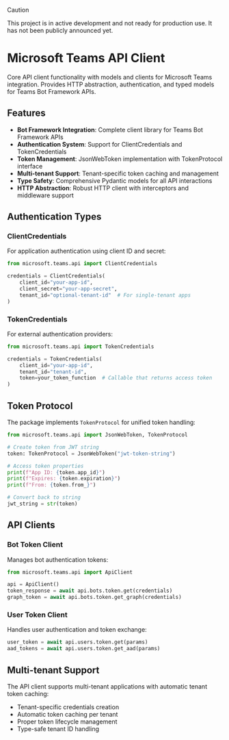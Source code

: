 > [!CAUTION]
> This project is in active development and not ready for production use. It has not been publicly announced yet.

# Microsoft Teams API Client

Core API client functionality with models and clients for Microsoft Teams integration.
Provides HTTP abstraction, authentication, and typed models for Teams Bot Framework APIs.

## Features

- **Bot Framework Integration**: Complete client library for Teams Bot Framework APIs
- **Authentication System**: Support for ClientCredentials and TokenCredentials
- **Token Management**: JsonWebToken implementation with TokenProtocol interface
- **Multi-tenant Support**: Tenant-specific token caching and management
- **Type Safety**: Comprehensive Pydantic models for all API interactions
- **HTTP Abstraction**: Robust HTTP client with interceptors and middleware support

## Authentication Types

### ClientCredentials
For application authentication using client ID and secret:

```python
from microsoft.teams.api import ClientCredentials

credentials = ClientCredentials(
    client_id="your-app-id",
    client_secret="your-app-secret",
    tenant_id="optional-tenant-id"  # For single-tenant apps
)
```

### TokenCredentials  
For external authentication providers:

```python
from microsoft.teams.api import TokenCredentials

credentials = TokenCredentials(
    client_id="your-app-id",
    tenant_id="tenant-id",
    token=your_token_function  # Callable that returns access token
)
```

## Token Protocol

The package implements `TokenProtocol` for unified token handling:

```python
from microsoft.teams.api import JsonWebToken, TokenProtocol

# Create token from JWT string
token: TokenProtocol = JsonWebToken("jwt-token-string")

# Access token properties
print(f"App ID: {token.app_id}")
print(f"Expires: {token.expiration}")
print(f"From: {token.from_}")

# Convert back to string
jwt_string = str(token)
```

## API Clients

### Bot Token Client
Manages bot authentication tokens:

```python
from microsoft.teams.api import ApiClient

api = ApiClient()
token_response = await api.bots.token.get(credentials)
graph_token = await api.bots.token.get_graph(credentials)
```

### User Token Client
Handles user authentication and token exchange:

```python
user_token = await api.users.token.get(params)
aad_tokens = await api.users.token.get_aad(params)
```

## Multi-tenant Support

The API client supports multi-tenant applications with automatic tenant token caching:

- Tenant-specific credentials creation
- Automatic token caching per tenant
- Proper token lifecycle management
- Type-safe tenant ID handling